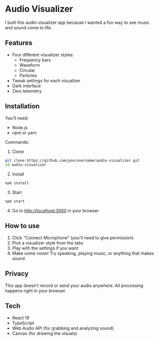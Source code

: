 # Audio Visualizer

I built this audio visualizer app because I wanted a fun way to see music and sound come to life.

## Features

- Four different visualizer styles:
  - Frequency bars
  - Waveform
  - Circular 
  - Particles
- Tweak settings for each visualizer
- Dark interface
- Zero telemetry

## Installation

You'll need:
- Node.js
- npm or yarn

Commands:

1. Clone
```bash
git clone https://github.com/yourusername/audio-visualizer.git
cd audio-visualizer
```

2. Install
```bash
npm install
```

3. Start
```bash
npm start
```

4. Go to [http://localhost:3000](http://localhost:3000) in your browser

## How to use

1. Click "Connect Microphone" (you'll need to give permission)
2. Pick a visualizer style from the tabs
3. Play with the settings if you want
4. Make some noise! Try speaking, playing music, or anything that makes sound

## Privacy

This app doesn't record or send your audio anywhere. All processing happens right in your browser.

## Tech

- React 19
- TypeScript
- Web Audio API (for grabbing and analyzing sound)
- Canvas (for drawing the visuals)